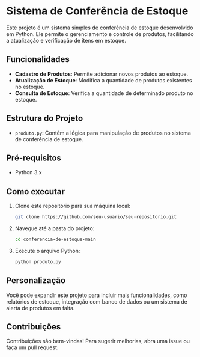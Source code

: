 # Sistema de Conferência de Estoque

Este projeto é um sistema simples de conferência de estoque desenvolvido em Python. Ele permite o gerenciamento e controle de produtos, facilitando a atualização e verificação de itens em estoque.

## Funcionalidades

- **Cadastro de Produtos**: Permite adicionar novos produtos ao estoque.
- **Atualização de Estoque**: Modifica a quantidade de produtos existentes no estoque.
- **Consulta de Estoque**: Verifica a quantidade de determinado produto no estoque.

## Estrutura do Projeto

- `produto.py`: Contém a lógica para manipulação de produtos no sistema de conferência de estoque.

## Pré-requisitos

- Python 3.x

## Como executar

1. Clone este repositório para sua máquina local:
   ```bash
   git clone https://github.com/seu-usuario/seu-repositorio.git
   ```

2. Navegue até a pasta do projeto:
   ```bash
   cd conferencia-de-estoque-main
   ```

3. Execute o arquivo Python:
   ```bash
   python produto.py
   ```

## Personalização

Você pode expandir este projeto para incluir mais funcionalidades, como relatórios de estoque, integração com banco de dados ou um sistema de alerta de produtos em falta.

## Contribuições

Contribuições são bem-vindas! Para sugerir melhorias, abra uma issue ou faça um pull request.
